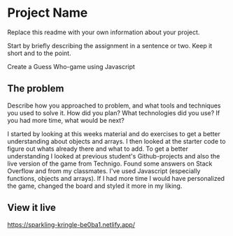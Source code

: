 # Project Name

Replace this readme with your own information about your project.

Start by briefly describing the assignment in a sentence or two. Keep it short and to the point.

Create a Guess Who-game using Javascript

## The problem

Describe how you approached to problem, and what tools and techniques you used to solve it. How did you plan? What technologies did you use? If you had more time, what would be next?

I started by looking at this weeks material and do exercises to get a better understanding about objects and arrays. I then looked at the starter code to figure out whats already there and what to add. To get a better understanding I looked at previous student's Github-projects and also the live version of the game from Technigo. Found some answers on Stack Overflow and from my classmates. I've used Javascript (especially functions, objects and arrays). If I had more time I would have personalized the game, changed the board and styled it more in my liking.

## View it live

https://sparkling-kringle-be0ba1.netlify.app/